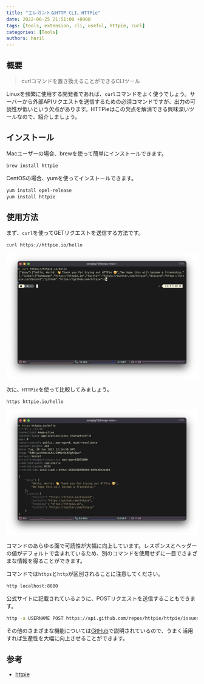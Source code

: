 ```yaml
---
title: "エレガントなHTTP CLI、HTTPie"
date: 2022-06-25 21:51:00 +0900
tags: [tools, extension, cli, useful, httpie, curl]
categories: [Tools]
authors: haril
---
```


## 概要

> curlコマンドを置き換えることができるCLIツール

Linuxを頻繁に使用する開発者であれば、`curl`コマンドをよく使うでしょう。サーバーから外部APIリクエストを送信するための必須コマンドですが、出力の可読性が低いという欠点があります。HTTPieはこの欠点を解消できる興味深いツールなので、紹介しましょう。

## インストール

Macユーザーの場合、brewを使って簡単にインストールできます。

```bash
brew install httpie
```

CentOSの場合、yumを使ってインストールできます。

```bash
yum install epel-release
yum install httpie
```

## 使用方法

まず、`curl`を使ってGETリクエストを送信する方法です。

```bash
curl https://httpie.io/hello
```

![curl-get](./2.webp)

次に、`HTTPie`を使って比較してみましょう。

```bash
https httpie.io/hello
```

![get](./1.webp)

コマンドのあらゆる面で可読性が大幅に向上しています。レスポンスとヘッダーの値がデフォルトで含まれているため、別のコマンドを使用せずに一目でさまざまな情報を得ることができます。

コマンドでは`https`と`http`が区別されることに注意してください。

```bash
http localhost:8080
```

公式サイトに記載されているように、POSTリクエストを送信することもできます。

```bash
http -a USERNAME POST https://api.github.com/repos/httpie/httpie/issues/83/comments body='HTTPie is awesome! :heart:'
```

その他のさまざまな機能については[GitHub](https://github.com/httpie/httpie)で説明されているので、うまく活用すれば生産性を大幅に向上させることができます。

## 参考

- [httpie](https://github.com/httpie/httpie)
